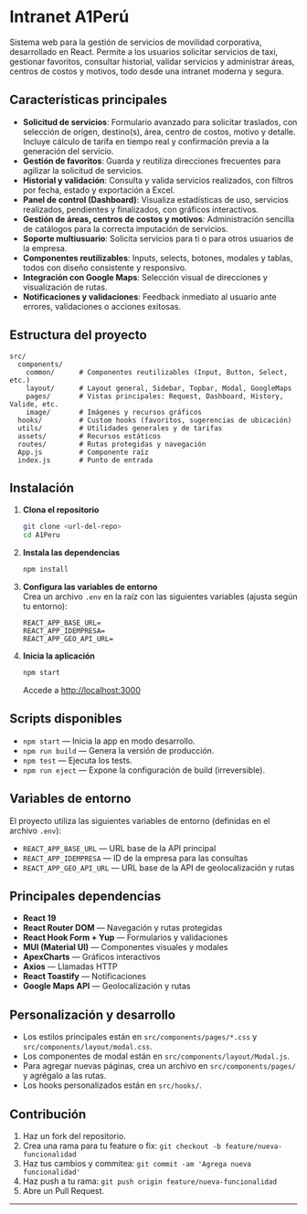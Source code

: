 # Intranet A1Perú

Sistema web para la gestión de servicios de movilidad corporativa, desarrollado en React. Permite a los usuarios solicitar servicios de taxi, gestionar favoritos, consultar historial, validar servicios y administrar áreas, centros de costos y motivos, todo desde una intranet moderna y segura.

## Características principales

- **Solicitud de servicios**: Formulario avanzado para solicitar traslados, con selección de origen, destino(s), área, centro de costos, motivo y detalle. Incluye cálculo de tarifa en tiempo real y confirmación previa a la generación del servicio.
- **Gestión de favoritos**: Guarda y reutiliza direcciones frecuentes para agilizar la solicitud de servicios.
- **Historial y validación**: Consulta y valida servicios realizados, con filtros por fecha, estado y exportación a Excel.
- **Panel de control (Dashboard)**: Visualiza estadísticas de uso, servicios realizados, pendientes y finalizados, con gráficos interactivos.
- **Gestión de áreas, centros de costos y motivos**: Administración sencilla de catálogos para la correcta imputación de servicios.
- **Soporte multiusuario**: Solicita servicios para ti o para otros usuarios de la empresa.
- **Componentes reutilizables**: Inputs, selects, botones, modales y tablas, todos con diseño consistente y responsivo.
- **Integración con Google Maps**: Selección visual de direcciones y visualización de rutas.
- **Notificaciones y validaciones**: Feedback inmediato al usuario ante errores, validaciones o acciones exitosas.

## Estructura del proyecto

```
src/
  components/
    common/      # Componentes reutilizables (Input, Button, Select, etc.)
    layout/      # Layout general, Sidebar, Topbar, Modal, GoogleMaps
    pages/       # Vistas principales: Request, Dashboard, History, Valide, etc.
    image/       # Imágenes y recursos gráficos
  hooks/         # Custom hooks (favoritos, sugerencias de ubicación)
  utils/         # Utilidades generales y de tarifas
  assets/        # Recursos estáticos
  routes/        # Rutas protegidas y navegación
  App.js         # Componente raíz
  index.js       # Punto de entrada
```

## Instalación

1. **Clona el repositorio**  
   ```bash
   git clone <url-del-repo>
   cd A1Peru
   ```

2. **Instala las dependencias**  
   ```bash
   npm install
   ```

3. **Configura las variables de entorno**  
   Crea un archivo `.env` en la raíz con las siguientes variables (ajusta según tu entorno):
   ```
   REACT_APP_BASE_URL=
   REACT_APP_IDEMPRESA=
   REACT_APP_GEO_API_URL=
   ```

4. **Inicia la aplicación**  
   ```bash
   npm start
   ```
   Accede a [http://localhost:3000](http://localhost:3000)

## Scripts disponibles

- `npm start` — Inicia la app en modo desarrollo.
- `npm run build` — Genera la versión de producción.
- `npm test` — Ejecuta los tests.
- `npm run eject` — Expone la configuración de build (irreversible).

## Variables de entorno

El proyecto utiliza las siguientes variables de entorno (definidas en el archivo `.env`):

- `REACT_APP_BASE_URL` — URL base de la API principal
- `REACT_APP_IDEMPRESA` — ID de la empresa para las consultas
- `REACT_APP_GEO_API_URL` — URL base de la API de geolocalización y rutas

## Principales dependencias

- **React 19**
- **React Router DOM** — Navegación y rutas protegidas
- **React Hook Form + Yup** — Formularios y validaciones
- **MUI (Material UI)** — Componentes visuales y modales
- **ApexCharts** — Gráficos interactivos
- **Axios** — Llamadas HTTP
- **React Toastify** — Notificaciones
- **Google Maps API** — Geolocalización y rutas

## Personalización y desarrollo

- Los estilos principales están en `src/components/pages/*.css` y `src/components/layout/modal.css`.
- Los componentes de modal están en `src/components/layout/Modal.js`.
- Para agregar nuevas páginas, crea un archivo en `src/components/pages/` y agrégalo a las rutas.
- Los hooks personalizados están en `src/hooks/`.

## Contribución

1. Haz un fork del repositorio.
2. Crea una rama para tu feature o fix: `git checkout -b feature/nueva-funcionalidad`
3. Haz tus cambios y commitea: `git commit -am 'Agrega nueva funcionalidad'`
4. Haz push a tu rama: `git push origin feature/nueva-funcionalidad`
5. Abre un Pull Request.

---
